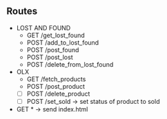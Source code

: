 ## Routes
- LOST AND FOUND
    - GET /get_lost_found
    - POST /add_to_lost_found
    - POST /post_found
    - POST /post_lost
    - POST /delete_from_lost_found
- OLX
    - GET /fetch_products
    - POST /post_product
    - [ ] POST /delete_product
    - [ ] POST /set_sold -> set status of product to sold
- GET * -> send index.html